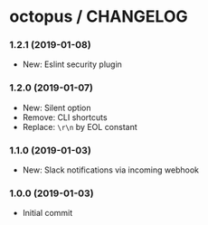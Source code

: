 # octopus / CHANGELOG


### 1.2.1 (2019-01-08)

* New: Eslint security plugin


### 1.2.0 (2019-01-07)

* New: Silent option
* Remove: CLI shortcuts
* Replace: `\r\n` by EOL constant


### 1.1.0 (2019-01-03)

* New: Slack notifications via incoming webhook


### 1.0.0 (2019-01-03)

* Initial commit
